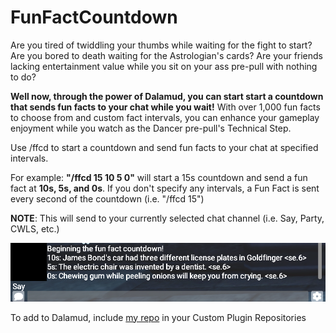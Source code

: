 # FunFactCountdown
Are you tired of twiddling your thumbs while waiting for the fight to start?
Are you bored to death waiting for the Astrologian's cards?
Are your friends lacking entertainment value while you sit on your ass pre-pull with nothing to do?

**Well now, through the power of Dalamud, you can start start a countdown that sends fun facts to your chat while you wait!**
With over 1,000 fun facts to choose from and custom fact intervals, you can enhance your gameplay enjoyment while you watch as the Dancer pre-pull's Technical Step.

Use /ffcd to start a countdown and send fun facts to your chat at specified intervals.

For example: **"/ffcd 15 10 5 0"** will start a 15s countdown and send a fun fact at **10s, 5s, and 0s**. If you don't specify any intervals, a Fun Fact is sent every second of the countdown (i.e. "/ffcd 15")

**NOTE**: This will send to your currently selected chat channel (i.e. Say, Party, CWLS, etc.)

![Preview of the Fun Fact Countdown](/Assets/Preview.png "Preview")

To add to Dalamud, include [my repo](https://raw.githubusercontent.com/LucifurrMorningstar/Dalamud/main/repo.json) in your Custom Plugin Repositories
